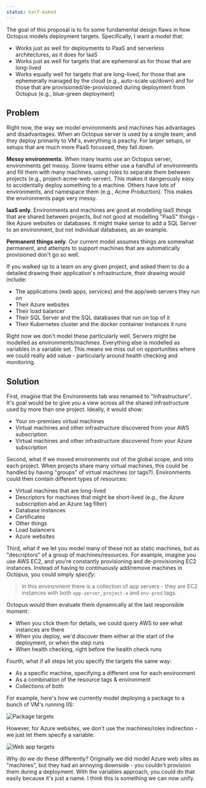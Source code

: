 ```yaml
---
status: half-baked
---
```


The goal of this proposal is to fix some fundamental design flaws in how Octopus models deployment targets. Specifically, I want a model that:

 - Works just as well for deployments to PaaS and serverless architectures, as it does for IaaS
 - Works just as well for targets that are ephemeral as for those that are long-lived
 - Works equally well for targets that are long-lived, for those that are ephemerally managed by the cloud (e.g., auto-scale up/down) and for those that are provisioned/de-provisioned during deployment from Octopus (e.g., blue-green deployment)

## Problem

Right now, the way we model environments and machines has advantages and disadvantages. When an Octopus server is used by a single team, and they deploy primarily to VM's, everything is peachy. For larger setups, or setups that are much more PaaS focussed, they fall down. 

**Messy environments**. When many teams use an Octopus server, environments get messy. Some teams either use a handful of environments and fill them with many machines, using roles to separate them between projects (e.g., project-acme-web-server). This makes it dangerously easy to accidentally deploy something to a machine. Others have lots of environments, and namespace them (e.g., Acme Production). This makes the environments page very messy. 

**IaaS only**. Environments and machines are good at modelling IaaS things that are shared between projects, but not good at modelling "PaaS" things - like Azure websites or databases. It might make sense to add a SQL Server to an environment, but not individual databases, as an example.  

**Permanent things only**. Our current model assumes things are somewhat permanent, and attempts to support machines that are automatically provisioned don't go so well. 

If you walked up to a team on any given project, and asked them to do a detailed drawing their application's infrastructure, their drawing would include:

 - The applications (web apps, services) and the app/web servers they run on
 - Their Azure websites
 - Their load balancer
 - Their SQL Server and the SQL databases that run on top of it
 - Their Kubernetes cluster and the docker container instances it runs

Right now we don't model these particularly well. Servers might be modelled as environments/machines. Everything else is modelled as variables in a variable set. This means we miss out on opportunities where we could really add value - particularly around health checking and monitoring. 

## Solution

First, imagine that the Environments tab was renamed to "Infrastructure". It's goal would be to give you a view across all the shared infrastructure used by more than one project. Ideally, it would show:

 - Your on-premises virtual machines
 - Virtual machines and other infrastructure discovered from your AWS subscription
 - Virtual machines and other infrastructure discovered from your Azure subscription

Second, what if we moved environments out of the global scope, and into each project. When projects share many virtual machines, this could be handled by having "groups" of virtual machines (or tags?). Environments could then contain different types of resources:

 - Virtual machines that are long-lived
 - Descriptors for machines that might be short-lived (e.g., the Azure subscription and an Azure tag filter)
 - Database instances
 - Certificates
 - Other things
 - Load balancers
 - Azure websites
 
Third, what if we let you model many of these not as static machines, but as "descriptors" of a group of machines/resources. For example, imagine you use AWS EC2, and you're constantly provisioning and de-provisioning EC2 instances. Instead of having to continuously add/remove machines in Octopus, you could simply *specify*:

 > In this environment there is a collection of app servers - they are EC2 instances with both `app-server`, `project-a` and `env-prod` tags.

Octopus would then evaluate them dynamically at the last responsible moment:

 - When you click them for details, we could query AWS to see what instances are there
 - When you deploy, we'd discover them either at the start of the deployment, or when the step runs
 - When health checking, right before the health check runs

Fourth, what if all steps let you specify the targets the same way:

 - As a specific machine, specifying a different one for each environment
 - As a combination of the resource tags & environment
 - Collections of both

For example, here's how we currently model deploying a package to a bunch of VM's running IIS:

![Package targets](https://cloud.githubusercontent.com/assets/47085/25664988/a328f408-305f-11e7-92b7-9a8fa91ddab3.png)

However, for Azure websites, we don't use the machines/roles indirection - we just let them specify a variable:

![Web app targets](https://cloud.githubusercontent.com/assets/47085/25664907/65daa8bc-305f-11e7-8f3e-fa3f831ad6a6.png)

Why do we do these differently? Originally we did model Azure web sites as "machines", but they had an annoying downside - you couldn't provision them during a deployment. With the variables approach, you could do that easily because it's just a name. I think this is something we can now unify. 

